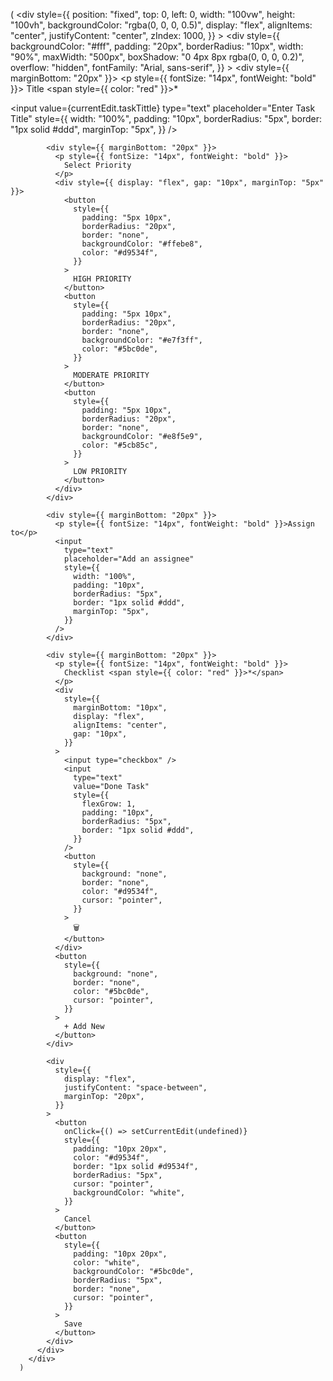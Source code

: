 (
        <div
          style={{
            position: "fixed",
            top: 0,
            left: 0,
            width: "100vw",
            height: "100vh",
            backgroundColor: "rgba(0, 0, 0, 0.5)",
            display: "flex",
            alignItems: "center",
            justifyContent: "center",
            zIndex: 1000,
          }}
        >
          <div
            style={{
              backgroundColor: "#fff",
              padding: "20px",
              borderRadius: "10px",
              width: "90%",
              maxWidth: "500px",
              boxShadow: "0 4px 8px rgba(0, 0, 0, 0.2)",
              overflow: "hidden",
              fontFamily: "Arial, sans-serif",
            }}
          >
            <div style={{ marginBottom: "20px" }}>
              <p style={{ fontSize: "14px", fontWeight: "bold" }}>
                Title <span style={{ color: "red" }}>*</span>
              </p>
              <input
                value={currentEdit.taskTittle}
                type="text"
                placeholder="Enter Task Title"
                style={{
                  width: "100%",
                  padding: "10px",
                  borderRadius: "5px",
                  border: "1px solid #ddd",
                  marginTop: "5px",
                }}
              />
            </div>

            <div style={{ marginBottom: "20px" }}>
              <p style={{ fontSize: "14px", fontWeight: "bold" }}>
                Select Priority
              </p>
              <div style={{ display: "flex", gap: "10px", marginTop: "5px" }}>
                <button
                  style={{
                    padding: "5px 10px",
                    borderRadius: "20px",
                    border: "none",
                    backgroundColor: "#ffebe8",
                    color: "#d9534f",
                  }}
                >
                  HIGH PRIORITY
                </button>
                <button
                  style={{
                    padding: "5px 10px",
                    borderRadius: "20px",
                    border: "none",
                    backgroundColor: "#e7f3ff",
                    color: "#5bc0de",
                  }}
                >
                  MODERATE PRIORITY
                </button>
                <button
                  style={{
                    padding: "5px 10px",
                    borderRadius: "20px",
                    border: "none",
                    backgroundColor: "#e8f5e9",
                    color: "#5cb85c",
                  }}
                >
                  LOW PRIORITY
                </button>
              </div>
            </div>

            <div style={{ marginBottom: "20px" }}>
              <p style={{ fontSize: "14px", fontWeight: "bold" }}>Assign to</p>
              <input
                type="text"
                placeholder="Add an assignee"
                style={{
                  width: "100%",
                  padding: "10px",
                  borderRadius: "5px",
                  border: "1px solid #ddd",
                  marginTop: "5px",
                }}
              />
            </div>

            <div style={{ marginBottom: "20px" }}>
              <p style={{ fontSize: "14px", fontWeight: "bold" }}>
                Checklist <span style={{ color: "red" }}>*</span>
              </p>
              <div
                style={{
                  marginBottom: "10px",
                  display: "flex",
                  alignItems: "center",
                  gap: "10px",
                }}
              >
                <input type="checkbox" />
                <input
                  type="text"
                  value="Done Task"
                  style={{
                    flexGrow: 1,
                    padding: "10px",
                    borderRadius: "5px",
                    border: "1px solid #ddd",
                  }}
                />
                <button
                  style={{
                    background: "none",
                    border: "none",
                    color: "#d9534f",
                    cursor: "pointer",
                  }}
                >
                  🗑️
                </button>
              </div>
              <button
                style={{
                  background: "none",
                  border: "none",
                  color: "#5bc0de",
                  cursor: "pointer",
                }}
              >
                + Add New
              </button>
            </div>

            <div
              style={{
                display: "flex",
                justifyContent: "space-between",
                marginTop: "20px",
              }}
            >
              <button
                onClick={() => setCurrentEdit(undefined)}
                style={{
                  padding: "10px 20px",
                  color: "#d9534f",
                  border: "1px solid #d9534f",
                  borderRadius: "5px",
                  cursor: "pointer",
                  backgroundColor: "white",
                }}
              >
                Cancel
              </button>
              <button
                style={{
                  padding: "10px 20px",
                  color: "white",
                  backgroundColor: "#5bc0de",
                  borderRadius: "5px",
                  border: "none",
                  cursor: "pointer",
                }}
              >
                Save
              </button>
            </div>
          </div>
        </div>
      )